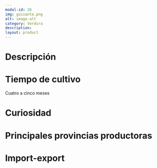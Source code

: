 ```yaml
---
modal-id: 26
img: guisante.png
alt: image-alt
category: Verdura
description:
layout: product
---
```


# Descripción

# Tiempo de cultivo
Cuatro a cinco meses

# Curiosidad

# Principales provincias productoras
<div class="chart"></div>

# Import-export
